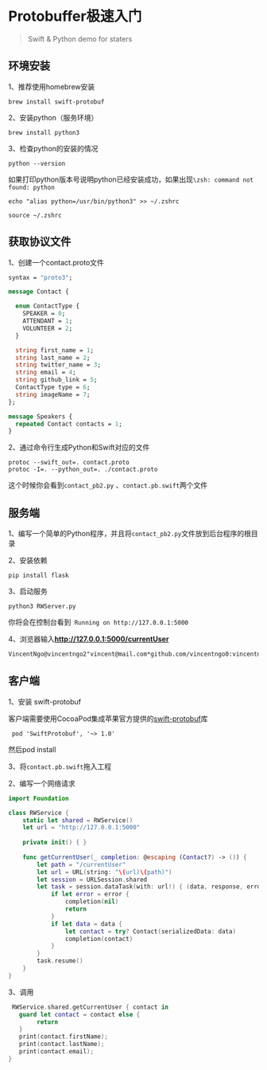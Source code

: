 # Protobuffer极速入门

> Swift & Python demo for staters

## 环境安装

1、推荐使用homebrew安装

```shell
brew install swift-protobuf
```

2、安装python（服务环境）

```shell
brew install python3
```

3、检查python的安装的情况

```
python --version
```

如果打印python版本号说明python已经安装成功，如果出现`\zsh: command not found: python`

```shell
echo "alias python=/usr/bin/python3" >> ~/.zshrc
```

```shell
source ~/.zshrc
```

## 获取协议文件

1、创建一个contact.proto文件

```protobuf
syntax = "proto3";

message Contact {

  enum ContactType {
    SPEAKER = 0;
    ATTENDANT = 1;
    VOLUNTEER = 2;
  }

  string first_name = 1;
  string last_name = 2;
  string twitter_name = 3;
  string email = 4;
  string github_link = 5;
  ContactType type = 6;
  string imageName = 7;
};

message Speakers {
  repeated Contact contacts = 1;
}
```

2、通过命令行生成Python和Swift对应的文件

```shell
protoc --swift_out=. contact.proto
protoc -I=. --python_out=. ./contact.proto
```

这个时候你会看到`contact_pb2.py` 、`contact.pb.swift`两个文件

## 服务端

1、编写一个简单的Python程序，并且将`contact_pb2.py`文件放到后台程序的根目录

2、安装依赖

```
pip install flask
```

3、启动服务

```shell
python3 RWServer.py
```

你将会在控制台看到` Running on http://127.0.0.1:5000`

4、浏览器输入**http://127.0.0.1:5000/currentUser**

```html
VincentNgo@vincentngo2"vincent@mail.com*github.com/vincentngo0:vincentngo.png
```

## 客户端

1、安装 swift-protobuf

客户端需要使用CocoaPod集成苹果官方提供的[swift-protobuf](https://github.com/apple/swift-protobuf)库

```
 pod 'SwiftProtobuf', '~> 1.0'
```

然后pod install

3、将`contact.pb.swift`拖入工程

2、编写一个网络请求

```Swift
import Foundation

class RWService {
    static let shared = RWService()
    let url = "http://127.0.0.1:5000"
    
    private init() { }
  
    func getCurrentUser(_ completion: @escaping (Contact?) -> ()) {
        let path = "/currentUser"
        let url = URL(string: "\(url)\(path)")
        let session = URLSession.shared
        let task = session.dataTask(with: url!) { (data, response, error) in
            if let error = error {
                completion(nil)
                return
            }
            if let data = data {
                let contact = try? Contact(serializedData: data)
                completion(contact)
            }
        }
        task.resume()
    }
}

```

3、调用

```Swift
 RWService.shared.getCurrentUser { contact in
   guard let contact = contact else {
   		return
   }
   print(contact.firstName);
   print(contact.lastName);
   print(contact.email);
}
```
